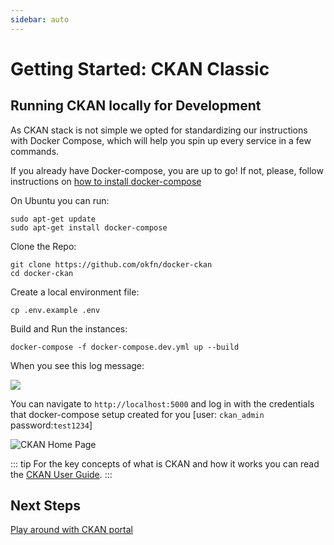 ```yaml
---
sidebar: auto
---
```


Getting Started: CKAN Classic
=============================

## Running CKAN locally for Development

As CKAN stack is not simple we opted for standardizing our instructions with Docker Compose, which will help you spin up every service in a few commands.

If you already have Docker-compose, you are up to go! If not, please, follow instructions on [how to install docker-compose](https://docs.docker.com/compose/install/)

On Ubuntu you can run:

```
sudo apt-get update
sudo apt-get install docker-compose
```

Clone the Repo:

```
git clone https://github.com/okfn/docker-ckan
cd docker-ckan
```

Create a local environment file:

```
cp .env.example .env
```

Build and Run the instances:

```
docker-compose -f docker-compose.dev.yml up --build
```

When you see this log message:

![](https://i.imgur.com/WUIiNRt.png)

You can navigate to `http://localhost:5000` and log in with the credentials that docker-compose setup created for you [user: `ckan_admin` password:`test1234`]

![CKAN Home Page](https://i.imgur.com/T5LWo8A.png)

::: tip
For the key concepts of what is CKAN and how it works you can read the [CKAN User Guide](https://docs.ckan.org/en/2.8/user-guide.html).
:::

## Next Steps

[Play around with CKAN portal](/ckan/play-around)
